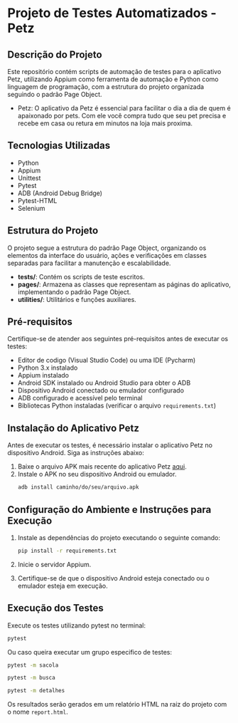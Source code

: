 # Projeto de Testes Automatizados - Petz

## Descrição do Projeto

Este repositório contém scripts de automação de testes para o aplicativo Petz, utilizando Appium como ferramenta de automação e Python como linguagem de programação, com a estrutura do projeto organizada seguindo o padrão Page Object.
- Petz: O aplicativo da Petz é essencial para facilitar o dia a dia de quem é apaixonado por pets. Com ele você compra tudo que seu pet precisa e recebe em casa ou retura em minutos na loja mais proxima.

## Tecnologias Utilizadas

- Python
- Appium
- Unittest
- Pytest
- ADB (Android Debug Bridge)
- Pytest-HTML
- Selenium

## Estrutura do Projeto

O projeto segue a estrutura do padrão Page Object, organizando os elementos da interface do usuário, ações e verificações em classes separadas para facilitar a manutenção e escalabilidade.

- **tests/**: Contém os scripts de teste escritos.
- **pages/**: Armazena as classes que representam as páginas do aplicativo, implementando o padrão Page Object.
- **utilities/**: Utilitários e funções auxiliares.

## Pré-requisitos

Certifique-se de atender aos seguintes pré-requisitos antes de executar os testes:

- Editor de codigo (Visual Studio Code) ou uma IDE (Pycharm)
- Python 3.x instalado
- Appium instalado
- Android SDK instalado ou Android Studio para obter o ADB
- Dispositivo Android conectado ou emulador configurado
- ADB configurado e acessível pelo terminal
- Bibliotecas Python instaladas (verificar o arquivo `requirements.txt`)

## Instalação do Aplicativo Petz

Antes de executar os testes, é necessário instalar o aplicativo Petz no dispositivo Android. Siga as instruções abaixo:

1. Baixe o arquivo APK mais recente do aplicativo Petz [aqui](https://apkpure.com/br/petz-pet-shop-online/br.com.petz).
2. Instale o APK no seu dispositivo Android ou emulador.
   ```bash
   adb install caminho/do/seu/arquivo.apk
   ```

## Configuração do Ambiente e Instruções para Execução

1. Instale as dependências do projeto executando o seguinte comando:

   ```bash
   pip install -r requirements.txt
   ```

2. Inicie o servidor Appium.

3. Certifique-se de que o dispositivo Android esteja conectado ou o emulador esteja em execução.


## Execução dos Testes

Execute os testes utilizando pytest no terminal:

```bash
pytest
```
Ou caso queira executar um grupo especifico de testes:
```bash
pytest -m sacola
```
```bash
pytest -m busca
```
```bash
pytest -m detalhes
```

Os resultados serão gerados em um relatório HTML na raiz do projeto com o nome `report.html`.
